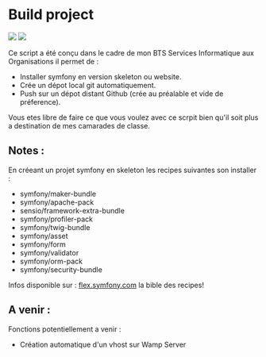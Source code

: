 # Build project
![](https://img.shields.io/badge/Fait_avec-Powershell-blue.svg) ![](https://img.shields.io/badge/Version-1.2-green.svg) 

Ce script a été conçu dans le cadre de mon BTS Services Informatique aux Organisations il permet de : 

  - Installer symfony en version skeleton ou website.
  - Crée un dépot local git automatiquement.
  - Push sur un dépot distant Github (crée au préalable et vide de préference).
 
Vous etes libre de faire ce que vous voulez avec ce scrpit bien qu'il soit plus a destination de mes camarades de classe.   
## Notes :
En créeant un projet symfony en skeleton les recipes suivantes son installer :
  - symfony/maker-bundle
  - symfony/apache-pack
  - sensio/framework-extra-bundle
  - symfony/profiler-pack
  - symfony/twig-bundle
  - symfony/asset
  - symfony/form
  - symfony/validator
  - symfony/orm-pack
  - symfony/security-bundle

Infos disponible sur : [flex.symfony.com](https://www.flex.symfony.com) la bible des recipes!

## A venir :
Fonctions potentiellement a venir :
  - Création automatique d'un vhost sur Wamp Server    
    
